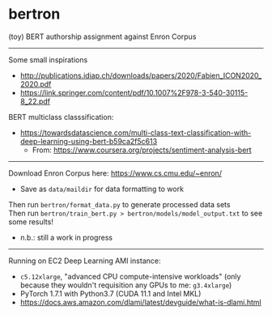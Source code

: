 # bertron
(toy) BERT authorship assignment against Enron Corpus

------------
Some small inspirations  
- http://publications.idiap.ch/downloads/papers/2020/Fabien_ICON2020_2020.pdf
- https://link.springer.com/content/pdf/10.1007%2F978-3-540-30115-8_22.pdf

BERT multiclass classsification:
- https://towardsdatascience.com/multi-class-text-classification-with-deep-learning-using-bert-b59ca2f5c613
  - From: https://www.coursera.org/projects/sentiment-analysis-bert

------------------
Download Enron Corpus here: https://www.cs.cmu.edu/~enron/
 - Save as `data/maildir` for data formatting to work  

Then run `bertron/format_data.py` to generate processed data sets  
Then run `bertron/train_bert.py > bertron/models/model_output.txt` to see some results!
- n.b.: still a work in progress

------------------
Running on EC2 Deep Learning AMI instance:  
- `c5.12xlarge`, "advanced CPU compute-intensive workloads" (only because they wouldn't requisition any GPUs to me: `g3.4xlarge`)  
- PyTorch 1.7.1 with Python3.7 (CUDA 11.1 and Intel MKL)  
- https://docs.aws.amazon.com/dlami/latest/devguide/what-is-dlami.html  